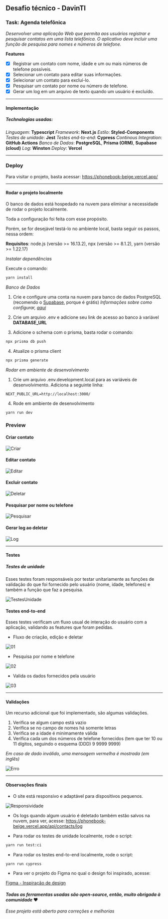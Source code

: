 ## Desafio técnico - DavinTI
### Task: Agenda telefônica

_Desenvolver uma aplicação Web que permita aos usuários registrar e pesquisar contatos em uma lista telefônica. O aplicativo deve incluir uma função de pesquisa para nomes e números de telefone._

**Features**
- [x] Registrar um contato com nome, idade e um ou mais números de telefone possíveis.
- [x] Selecionar um contato para editar suas informações.
- [x] Selecionar um contato para excluí-lo.
- [x] Pesquisar um contato por nome ou número de telefone.
- [x] Gerar um log em um arquivo de texto quando um usuário é excluído.
___

#### Implementação
##### Technologias usadas:
_Linguagem_: **Typescript**
_Framework_: **Next.js**
_Estilo_: **Styled-Components**
_Testes de unidade_: **Jest**
_Testes end-to-end_: **Cypress**
_Continous Integration_: **GitHub Actions**
_Banco de Dados_: **PostgreSQL**, **Prisma (ORM)**, **Supabase (cloud)**
_Log_: **Winston**
_Deploy_: **Vercel**

___

### Deploy

Para visitar o projeto, basta acessar:  https://phonebook-beige.vercel.app/

___

#### Rodar o projeto localmente

O banco de dados está hospedado na nuvem para eliminar a necessidade de rodar o projeto localmente. 

Toda a configuração foi feita com esse propósito. 

Porém, se for desejável testá-lo no ambiente local, basta seguir os passos, nessa ordem:

**Requisitos**: node.js (versão >= 16.13.2), npx (versão >= 8.1.2), yarn (versão >= 1.22.17)

_Instalar dependências_

Execute o comando:
```bash
yarn install
```

_Banco de Dados_
1. Crie e configure uma conta na nuvem para banco de dados PostgreSQL (recomendo o [Supabase](https://supabase.com/), porque é grátis)
_Informações sobre como configurar, [aqui](https://dev.to/prisma/set-up-a-free-postgresql-database-on-supabase-to-use-with-prisma-3pk6)_

2. Crie um arquivo .env e adicione seu link de acesso ao banco à variável **DATABASE_URL**

3. Adicione o schema com o prisma, basta rodar o comando:

```bash
npx prisma db push
```
4. Atualize o prisma client

```bash
npx prisma generate
```

_Rodar em ambiente de desenvolvimento_
1. Crie um arquivo .env.development.local para as variáveis de desenvolvimento. Adiciona a seguinte linha:

```
NEXT_PUBLIC_URL=http://localhost:3000/
```

4. Rode em ambiente de desenvolvimento

```bash
yarn run dev
```

### Preview

#### Criar contato

![Criar](./public/doc/create.gif)

#### Editar contato
![Editar](./public/doc/edit.gif)

#### Excluir contato
![Deletar](./public/doc/delete.gif)

#### Pesquisar por nome ou telefone
![Pesquisar](./public/doc/search.gif)

#### Gerar log ao deletar
![Log](./public/doc/log.gif)

___

#### Testes
##### Testes de unidade

Esses testes foram responsáveis por testar unitariamente as funções de validação do que foi fornecido pelo usuário (nome, idade, telefones) e também a função que faz a pesquisa.

![TestesUnidade](./public/doc/unit-tests.gif)

#### Testes end-to-end

Esses testes verificam um fluxo usual de interação do usuário com a aplicação, validando as features que foram pedidas.

* Fluxo de criação, edição e deletar

![01](./public/doc/e2e-1.gif)

* Pesquisa por nome e telefone

![02](./public/doc/e2e-2.gif)

* Valida os dados fornecidos pela usuário

![03](./public/doc/e2e-3.gif)

___

#### Validações

Um recurso adicional que foi implementado, são algumas validações.

1. Verifica se algum campo está vazio
2. Verifica se no campo de nomes há somente letras
3. Verifica se a idade é minimamente válida
4. Verifica cada um dos números de telefone fornecidos (tem que ter 10 ou 11 dígitos, seguindo o esquema (DDD) 9 9999 9999)

_Em caso de dado inválido, uma mensagem vermelha é mostrada (em inglês)_

![Erro](./public/doc/error.png)

___

#### Observações finais

* O site está responsivo e adaptável para dispositivos pequenos.

![Responsividade](./public/doc/responsive.gif)

* Os logs quando algum usuário é deletado também estão salvos na nuvem, para ver, acesse: https://phonebook-beige.vercel.app/api/contacts/log

* Para rodar os testes de unidade localmente, rode o script:

```bash
yarn run test:ci
```

* Para rodar os testes end-to-end localmente, rode o script:

```bash
yarn run cypress
```

* Para ver o projeto do Figma no qual o design foi inspirado, acesse:

[Figma - Inspiração de design](https://www.figma.com/community/file/1222456552811965668/(FREE)-Contact-Page-Admin-Dashboard)

#### _Todas as ferramentas usadas são open-source, então, muito obrigada à comunidade_ :heart:

_Esse projeto está aberto para correções e melhorias_

